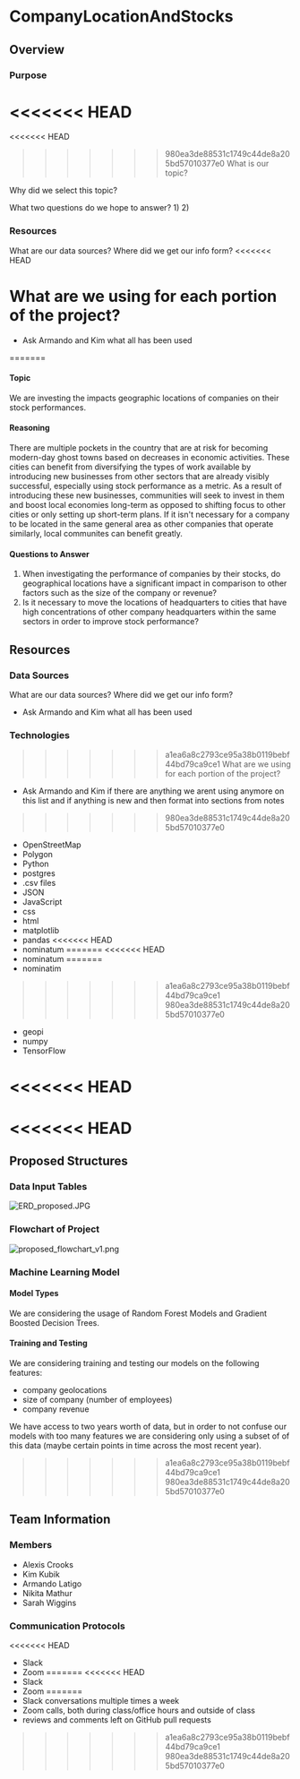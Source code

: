 # CompanyLocationAndStocks

## Overview

### Purpose
<<<<<<< HEAD
=======
<<<<<<< HEAD
>>>>>>> 980ea3de88531c1749c44de8a205bd57010377e0
What is our topic?

Why did we select this topic?

What two questions do we hope to answer?
1)
2)

### Resources

What are our data sources?  Where did we get our info form?
<<<<<<< HEAD

What are we using for each portion of the project?
=======
- Ask Armando and Kim what all has been used

=======

#### Topic

We are investing the impacts geographic locations of companies on their stock performances.  

#### Reasoning

There are multiple pockets in the country that are at risk for becoming modern-day ghost towns based on decreases in economic activities.  These cities can benefit from diversifying the types of work available by introducing new businesses from other sectors that are already visibly successful, especially using stock performance as a metric.  As a result of introducing these new businesses, communities will seek to invest in them and boost local economies long-term as opposed to shifting focus to other cities or only setting up short-term plans.  If it isn't necessary for a company to be located in the same general area as other companies that operate similarly, local communites can benefit greatly.

#### Questions to Answer

1) When investigating the performance of companies by their stocks, do geographical locations have a significant impact in comparison to other factors such as the size of the company or revenue?
2) Is it necessary to move the locations of headquarters to cities that have high concentrations of other company headquarters within the same sectors in order to improve stock performance?

## Resources

### Data Sources
What are our data sources?  Where did we get our info form?
- Ask Armando and Kim what all has been used

### Technologies
>>>>>>> a1ea6a8c2793ce95a38b0119bebf44bd79ca9ce1
What are we using for each portion of the project?
- Ask Armando and Kim if there are anything we arent using anymore on this list and if anything is new and then format into sections from notes
>>>>>>> 980ea3de88531c1749c44de8a205bd57010377e0
- OpenStreetMap
- Polygon 
- Python
- postgres
- .csv files
- JSON
- JavaScript
- css
- html
- matplotlib
- pandas
<<<<<<< HEAD
- nominatum
=======
<<<<<<< HEAD
- nominatum
=======
- nominatim
>>>>>>> a1ea6a8c2793ce95a38b0119bebf44bd79ca9ce1
>>>>>>> 980ea3de88531c1749c44de8a205bd57010377e0
- geopi
- numpy
- TensorFlow

<<<<<<< HEAD
=======
<<<<<<< HEAD
=======
## Proposed Structures

### Data Input Tables

![ERD_proposed.JPG](https://github.com/kjkubik/CompanyLocationAndStocks/blob/main/images/ERD_proposed.JPG)

### Flowchart of Project

![proposed_flowchart_v1.png](https://github.com/kjkubik/CompanyLocationAndStocks/blob/main/images/proposed_flowchart_v1.png)

### Machine Learning Model

#### Model Types

We are considering the usage of Random Forest Models and Gradient Boosted Decision Trees.  

#### Training and Testing

We are considering training and testing our models on the following features:
- company geolocations
- size of company (number of employees)
- company revenue

We have access to two years worth of data, but in order to not confuse our models with too many features we are considering only using a subset of of this data (maybe certain points in time across the most recent year).

>>>>>>> a1ea6a8c2793ce95a38b0119bebf44bd79ca9ce1
>>>>>>> 980ea3de88531c1749c44de8a205bd57010377e0
## Team Information

### Members
- Alexis Crooks
- Kim Kubik
- Armando Latigo
- Nikita Mathur
- Sarah Wiggins

### Communication Protocols
<<<<<<< HEAD
- Slack
- Zoom
=======
<<<<<<< HEAD
- Slack
- Zoom
=======
- Slack conversations multiple times a week
- Zoom calls, both during class/office hours and outside of class 
- reviews and comments left on GitHub pull requests
>>>>>>> a1ea6a8c2793ce95a38b0119bebf44bd79ca9ce1
>>>>>>> 980ea3de88531c1749c44de8a205bd57010377e0

